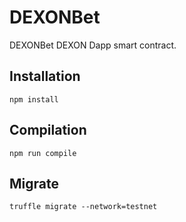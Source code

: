 # DEXONBet

DEXONBet DEXON Dapp smart contract.

## Installation
`npm install`

## Compilation
`npm run compile`

## Migrate
`truffle migrate --network=testnet`
